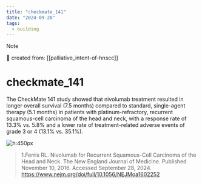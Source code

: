 ```yaml
---
title: "checkmate_141"
date: "2024-09-28"
tags:
  - building
---
```


> [!NOTE]
> 🌱 created from: [[palliative_intent-of-hnscc]]

# checkmate_141

The CheckMate 141 study showed that nivolumab treatment resulted in longer overall survival (7.5 months) compared to standard, single-agent therapy (5.1 months) in patients with platinum-refractory, recurrent squamous-cell carcinoma of the head and neck, with a response rate of 13.3% vs. 5.8% and a lower rate of treatment-related adverse events of grade 3 or 4 (13.1% vs. 35.1%).

![h:450px](https://i.imgur.com/224UINr.png)

> 1.Ferris RL. Nivolumab for Recurrent Squamous-Cell Carcinoma of the Head and Neck. The New England Journal of Medicine. Published November 10, 2016. Accessed September 28, 2024. <https://www.nejm.org/doi/full/10.1056/NEJMoa1602252>
